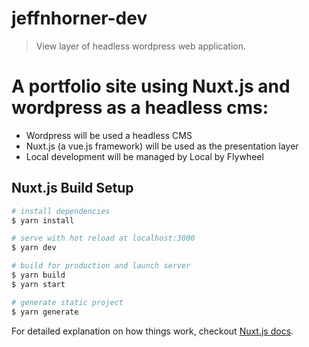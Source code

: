# jeffnhorner-dev

> View layer of headless wordpress web application.

# A portfolio site using Nuxt.js and wordpress as a headless cms:

- Wordpress will be used a headless CMS
- Nuxt.js (a vue.js framework) will be used as the presentation layer
- Local development will be managed by Local by Flywheel

## Nuxt.js Build Setup

``` bash
# install dependencies
$ yarn install

# serve with hot reload at localhost:3000
$ yarn dev

# build for production and launch server
$ yarn build
$ yarn start

# generate static project
$ yarn generate
```

For detailed explanation on how things work, checkout [Nuxt.js docs](https://nuxtjs.org).
